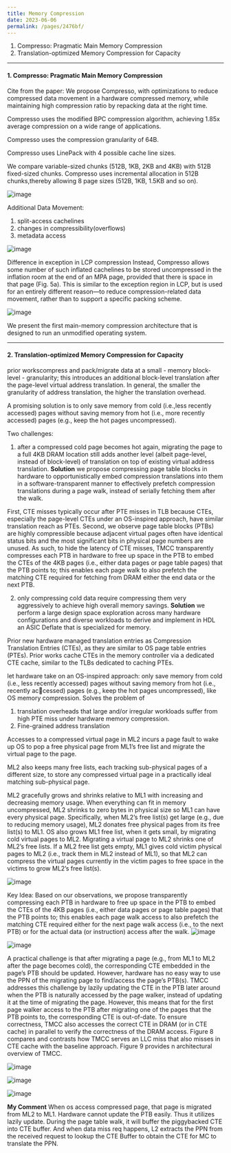 ```yaml
---
title: Memory Compression
date: 2023-06-06 
permalink: /pages/2476bf/
---
```


1. Compresso: Pragmatic Main Memory Compression
2. Translation-optimized Memory Compression for Capacity

---
#### 1. Compresso: Pragmatic Main Memory Compression

Cite from the paper:
We propose Compresso, with optimizations to reduce compressed data movement in a hardware compressed memory, while maintaining high compression ratio by repacking data at the right time.

Compresso uses the modified BPC compression algorithm, achieving 1.85x average compression on a wide range of applications.

Compresso uses the compression granularity of 64B.

Compresso uses LinePack with 4 possible cache line sizes.

We compare variable-sized chunks (512B, 1KB, 2KB and 4KB) with 512B fixed-sized chunks. Compresso uses incremental allocation in 512B chunks,thereby allowing 8 page sizes (512B, 1KB, 1.5KB and so on).

![image](https://github.com/hitqshao/qishao-notes/assets/23403286/d8d83212-ff2b-4f84-85c1-454255ee5e98)

Additional Data Movement:
1. split-access cachelines
2. changes in compressibility(overflows)
3. metadata access

![image](https://github.com/hitqshao/qishao-notes/assets/23403286/d04d18a4-5678-428c-a2cf-d1bc43ca2f3f)

Difference in exception in LCP compression
Instead, Compresso allows some number of such inflated cachelines to be stored uncompressed in the inflation room at the end of an MPA page, provided that there is space in that page (Fig. 5a). This is similar to the
exception region in LCP, but is used for an entirely different reason—to reduce compression-related data movement, rather than to support a specific packing scheme.

![image](https://github.com/hitqshao/qishao-notes/assets/23403286/c97e0467-88e3-43a9-b25f-3d43477744d5)

We present the first main-memory compression architecture that is designed to run an unmodified operating system.

---
#### 2. Translation-optimized Memory Compression for Capacity

prior workscompress and pack/migrate data at a small - memory block-level - granularity; this introduces an additional block-level translation after the page-level virtual address translation. In general, the smaller the granularity of address translation, the higher the translation overhead.

A promising solution is to only save memory from cold (i.e.,less recently accessed) pages without saving memory from hot (i.e., more recently accessed) pages (e.g., keep the hot pages
uncompressed).

Two challenges:
1. after a compressed cold page becomes hot again, migrating the page to a full 4KB DRAM location still adds another level (albeit page-level, instead of block-level) of translation on top of existing virtual address translation.
**Solution**
we propose compressing page table blocks in hardware to opportunistically embed compression translations into them in a software-transparent manner to effectively prefetch compression translations during a page walk, instead of serially fetching them after the walk.

First, CTE misses typically occur after PTE misses in TLB because CTEs, especially the page-level CTEs under an OS-inspired approach, have similar translation reach as PTEs.
Second, we observe page table blocks (PTBs) are highly compressible because adjacent virtual pages often have identical status bits and the most significant bits in physical page numbers are unused. 
As such, to hide the latency of CTE misses, TMCC transparently compresses each PTB in hardware to free up space in the PTB to embed the CTEs of the 4KB pages (i.e., either data pages or page table pages) that the PTB points to; this enables each page walk to also prefetch the matching CTE required for fetching from DRAM either the end data or the next PTB.

2. only compressing cold data require compressing them very aggressively to achieve high overall memory savings.
**Solution**
we perform a large design space exploration across many hardware configurations and diverse workloads to derive and implement in HDL an ASIC Deflate that is specialized for memory.


Prior new hardware managed translation entries as Compression Translation Entries (CTEs), as they are similar to OS page table entries (PTEs). Prior works cache CTEs in the memory controller via a dedicated CTE cache, similar to the TLBs dedicated to caching PTEs.

let hardware take on an OS-inspired approach: only save memory from cold (i.e., less recently accessed) pages without saving memory from hot (i.e., recently accessed) pages (e.g., keep the hot pages uncompressed), like OS memory compression.
Solves the problem of 
1) translation overheads that large and/or irregular workloads suffer from high PTE miss under hardware memory compression.
2) Fine-grained address translation

Accesses to a compressed virtual page in ML2 incurs a page fault to wake up OS to pop a free physical page from ML1’s free list and migrate the virtual page to the page.

ML2 also keeps many free lists, each tracking sub-physical pages of a different size, to store any compressed virtual page in a practically ideal matching sub-physical page.

ML2 gracefully grows and shrinks relative to ML1 with increasing and decreasing memory usage. When everything can fit in memory uncompressed, ML2 shrinks to zero bytes in physical size so ML1 can have every physical page. Specifically, when ML2’s free list(s) get large (e.g., due to reducing memory usage), ML2 donates free physical pages from its free list(s) to ML1.
OS also grows ML1 free list, when it gets small, by migrating cold virtual pages to ML2.
Migrating a virtual page to ML2 shrinks one of ML2’s free lists. If a ML2 free list gets empty, ML1 gives cold victim physical pages to ML2 (i.e., track them in ML2 instead of ML1), so that ML2 can compress the virtual pages currently in the victim pages to free space in the victims to grow ML2’s free list(s).

![image](https://github.com/hitqshao/qishao-notes/assets/23403286/a8a3f90b-4334-4d5b-a7ad-3a158b9f0966)

Key Idea: Based on our observations, we propose transparently compressing each PTB in hardware to free up space in the PTB to embed the CTEs of the 4KB pages (i.e., either data pages or page table pages) that the PTB points to; this enables each page walk access to also prefetch the matching CTE required either for the next page walk access (i.e., to the next PTB) or for the actual data (or instruction) access after the walk.
![image](https://github.com/hitqshao/qishao-notes/assets/23403286/58f6c74a-d910-4c85-9811-2f74a15aec07)

![image](https://github.com/hitqshao/qishao-notes/assets/23403286/744c2c42-6a02-42df-8d19-ccd707abe9ad)


A practical challenge is that after migrating a page (e.g., from ML1 to ML2 after the page becomes cold), the corresponding CTE embedded in the page’s PTB should be updated. However, hardware has no easy way to use the PPN of the migrating page to find/access the page’s PTB(s).
TMCC addresses this challenge by lazily updating the CTE in the PTB later around when the PTB is naturally accessed by the page walker, instead of updating it at the time of migrating the page. 
However, this means that for the first page walker access to the PTB after migrating one of the pages that the PTB points to, the corresponding CTE is out-of-date.
To ensure correctness, TMCC also accesses the correct CTE in DRAM (or in CTE cache) in parallel to verify the correctness of the DRAM access. 
Figure 8 compares and contrasts how TMCC serves an LLC miss that also misses in CTE cache with the baseline approach.
Figure 9 provides n architectural overview of TMCC.

![image](https://github.com/hitqshao/qishao-notes/assets/23403286/d351dbe2-dc03-4069-8977-0c17dc3300e0)

![image](https://github.com/hitqshao/qishao-notes/assets/23403286/60eeac47-a9c5-4589-8ecb-e23578097575)

![image](https://github.com/hitqshao/qishao-notes/assets/23403286/6c31c55f-6120-42fe-882a-a707129eadcf)

**My Comment**
When os access compressed page, that page is migrated from ML2 to ML1. Hardware cannot update the PTB easily. Thus it utilizes lazily update. 
During the page table walk, it will buffer the piggybacked CTE into CTE buffer. And when data miss req happens,  L2 extracts the PPN from the received request to lookup the CTE Buffer to obtain the CTE for MC to translate the PPN.


